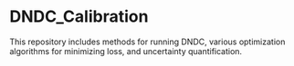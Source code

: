 # DNDC_Calibration
This repository includes methods for running DNDC, various optimization algorithms for minimizing loss, and uncertainty quantification.

